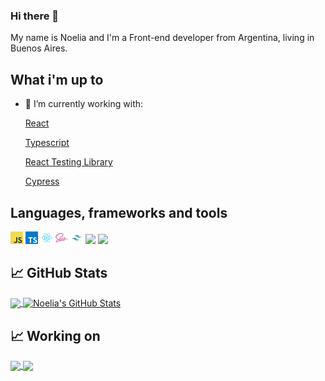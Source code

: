 ### Hi there 👋

My name is Noelia and I'm a Front-end developer from Argentina, living in Buenos Aires. 


## What i'm up to

- 🌱 I’m currently working with:
 
  [React](https://reactjs.org)
  
  [Typescript](https://www.typescriptlang.org/)

  [React Testing Library](https://testing-library.com/)

  [Cypress](https://www.cypress.io/)

## Languages, frameworks and tools
<code><img height="20" src="https://raw.githubusercontent.com/github/explore/80688e429a7d4ef2fca1e82350fe8e3517d3494d/topics/javascript/javascript.png"></code>
<code><img height="20" src="https://raw.githubusercontent.com/github/explore/80688e429a7d4ef2fca1e82350fe8e3517d3494d/topics/typescript/typescript.png"></code>
<code><img height="20" src="https://raw.githubusercontent.com/github/explore/80688e429a7d4ef2fca1e82350fe8e3517d3494d/topics/react/react.png"></code>
<code><img height="20" src="https://raw.githubusercontent.com/github/explore/80688e429a7d4ef2fca1e82350fe8e3517d3494d/topics/sass/sass.png"></code>
<code><img height="20" src="https://raw.githubusercontent.com/github/explore/80688e429a7d4ef2fca1e82350fe8e3517d3494d/topics/tailwind/tailwind.png"></code>
<code><img height="20" src="https://upload.wikimedia.org/wikipedia/commons/e/ee/.NET_Core_Logo.svg"></code>
<code><img height="20" src="https://avatars.githubusercontent.com/u/49996085?s=200&v=4"></code>

## &#x1f4c8; GitHub Stats

<a href="https://github.com/nsdonato/nsdonato">
  <img align="center" src="https://github-readme-stats.vercel.app/api/top-langs/?username=nsdonato&hide=java,html,tex&title_color=70a5fd&text_color=38bdae&icon_color=bf91f3&bg_color=1a1b27&langs_count=3" />
</a>
<a href="https://github.com/nsdonato/nsdonato">
  <img align="center" src="https://github-readme-stats.vercel.app/api?username=nsdonato&show_icons=true&line_height=27&count_private=true&title_color=70a5fd&text_color=38bdae&icon_color=bf91f3&bg_color=1a1b27&theme=tokyonight" alt="Noelia's GitHub Stats" />
</a>

## &#x1f4c8; Working on

<a href="https://github.com/nsdonato/vamosacodearplanetas">
  <img align="center" src="https://github-readme-stats.vercel.app/api/pin/?username=nsdonato&repo=vamosacodearplanetas&title_color=70a5fd&text_color=38bdae&icon_color=bf91f3&bg_color=1a1b27" />
</a>
<a href="https://github.com/nsdonato/planetas_api">
  <img align="center" src="https://github-readme-stats.vercel.app/api/pin/?username=nsdonato&repo=planetas_api&title_color=70a5fd&text_color=38bdae&icon_color=bf91f3&bg_color=1a1b27" />
</a>

[1.1]: http://i.imgur.com/0o48UoR.png (github icon with padding)

<!-- icons without padding -->

[1.2]: http://i.imgur.com/9I6NRUm.png (github icon without padding)
[2.2]: https://raw.githubusercontent.com/nsdonato/nsdonato/master/linkedin-3-16.png (LinkedIn icon without padding)


<!-- links to your social media accounts -->

[1]: https://github.com/nsdonato
[2]: https://www.linkedin.com/in/nsdonato/

<!-- Resources -->
<!-- Icons: https://simpleicons.org/ -->
<!-- GitHub Stats: https://github.com/anuraghazra/github-readme-stats -->
<!-- Emojis: https://emojipedia.org/emoji/ -->
<!-- HTML Emojis: https://www.fileformat.info/index.htm -->
<!-- Shields: https://shields.io/ -->
<!-- Awesome GitHub Profile README: https://github.com/abhisheknaiidu/awesome-github-profile-readme -->
